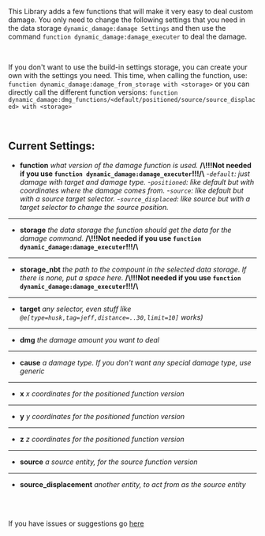This Library adds a few functions that will make it very easy to deal custom damage.
You only need to change the following settings that you need in the data storage `dynamic_damage:damage Settings` and then use the command
`function dynamic_damage:damage_executer` to deal the damage.

<br/>

If you don't want to use the build-in settings storage, you can  create your own with the settings you need.
This time, when calling the function, use:
`function dynamic_damage:damage_from_storage with <storage>`
or you can directly call the different function versions:
`function dynamic_damage:dmg_functions/<default/positioned/source/source_displaced> with <storage>`

<br/>

## Current Settings:

- **function** *what version of the damage function is used.*
**/\\!!!Not needed if you use `function dynamic_damage:damage_executer`!!!/\\**
     -*`default`: just damage with target and damage type.*
     -*`positioned`: like default but with coordinates where the damage comes from.*
     -*`source`: like default but with a source target selector.*
     -*`source_displaced`: like source but with a target selector to change the source position.*
---
- **storage** *the data storage the function should get the data for the damage command.*
**/\\!!!Not needed if you use `function dynamic_damage:damage_executer`!!!/\\**
---
- **storage_nbt** *the path to the compount in the selected data storage. If there is none,  put a space here.*
**/\\!!!Not needed if you use `function dynamic_damage:damage_executer`!!!/\\**
---
- **target**   *any selector, even stuff like `@e[type=husk,tag=jeff,distance=..30,limit=10]` works)*
---
- **dmg**  *the damage amount you want to deal*
---
- **cause** *a damage type. If you don't want any special damage type, use generic*
---
- **x** *x coordinates for the positioned function version*
---
- **y** *y coordinates for the positioned function version*
---
- **z** *z coordinates for the positioned function version*
---
- **source** *a source entity, for the source function version*
---
- **source_displacement** *another entity, to act from as the source entity*

<br/>
<br/>

If you have issues or suggestions go [here](https://github.com/HeDeAnTheonlyone/Dyn-Dam-Lib/issues)
